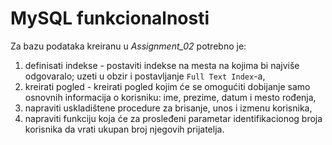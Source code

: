 <h1>MySQL funkcionalnosti</h1>

Za bazu podataka kreiranu u <em>Assignment_02</em> potrebno je:
<ol>
<li>definisati indekse - postaviti indekse na mesta na kojima bi najviše odgovaralo; uzeti u obzir i postavljanje <code>Full Text Index</code>-a,
<li>kreirati pogled - kreirati pogled kojim će se omogućiti dobijanje samo osnovnih informacija o korisniku: ime, prezime, datum i mesto rođenja,
<li>napraviti uskladištene procedure za brisanje, unos i izmenu korisnika,
<li>napraviti funkciju koja će za prosleđeni parametar identifikacionog broja korisnika da vrati ukupan broj njegovih prijatelja.
</ol>
